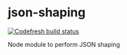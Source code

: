 # json-shaping
[![Codefresh build status]( https://g.codefresh.io/api/badges/build?repoOwner=junior&repoName=json-shaping&branch=release%2F0.10.x&pipelineName=json-shaping&accountName=junior&type=cf-1)]( https://g.codefresh.io/repositories/junior/json-shaping/builds?filter=trigger:build;branch:release/0.10.x;service:58a26a4b61d74701006318f7~json-shaping)


Node module to perform JSON shaping
